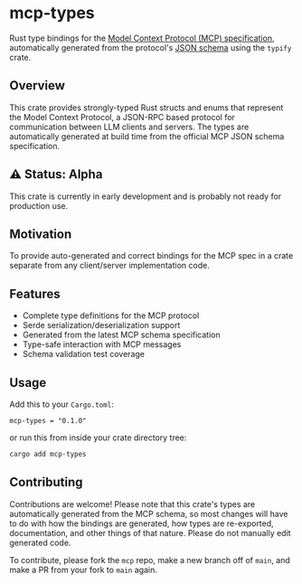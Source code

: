 # mcp-types

Rust type bindings for the [Model Context Protocol (MCP) specification](https://spec.modelcontextprotocol.io/specification/2024-11-05/), automatically generated from the protocol's [JSON schema](https://github.com/modelcontextprotocol/specification/blob/main/schema/2024-11-05/schema.json) using the `typify` crate.

## Overview

This crate provides strongly-typed Rust structs and enums that represent the Model Context Protocol, a JSON-RPC based protocol for communication between LLM clients and servers. The types are automatically generated at build time from the official MCP JSON schema specification.

## ⚠️ Status: Alpha

This crate is currently in early development and is probably not ready for production use.

## Motivation

To provide auto-generated and correct bindings for the MCP spec in a crate separate from any client/server implementation code.

## Features

- Complete type definitions for the MCP protocol
- Serde serialization/deserialization support
- Generated from the latest MCP schema specification
- Type-safe interaction with MCP messages
- Schema validation test coverage

## Usage

Add this to your `Cargo.toml`:

```tomle
mcp-types = "0.1.0"
```

or run this from inside your crate directory tree:

```bash
cargo add mcp-types
```

## Contributing

Contributions are welcome! Please note that this crate's types are automatically generated from the MCP schema, so most changes will have to do with how the bindings are generated, how types are re-exported, documentation, and other things of that nature. Please do not manually edit generated code.

To contribute, please fork the `mcp` repo, make a new branch off of `main`, and make a PR from your fork to `main` again.


